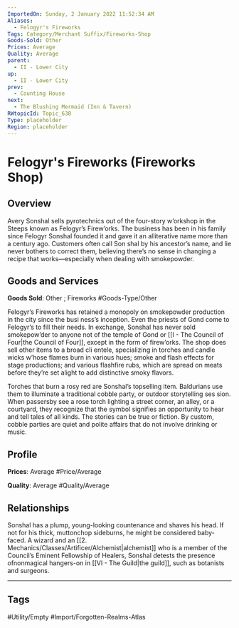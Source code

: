 ```yaml
---
ImportedOn: Sunday, 2 January 2022 11:52:34 AM
Aliases:
  - Felogyr's Fireworks
Tags: Category/Merchant Suffix/Fireworks-Shop
Goods-Sold: Other
Prices: Average
Quality: Average
parent:
  - II - Lower City
up:
  - II - Lower City
prev:
  - Counting House
next:
  - The Blushing Mermaid (Inn & Tavern)
RWtopicId: Topic_638
Type: placeholder
Region: placeholder
---
```

# Felogyr's Fireworks (Fireworks Shop)
## Overview
Avery Sonshal sells pyrotechnics out of the four-story w’orkshop in the Steeps known as Felogyr’s Firew’orks. The business has been in his family since Felogyr Sonshal founded it and gave it an alliterative name more than a century ago. Customers often call Son shal by his ancestor’s name, and lie never bothers to correct them, believing there’s no sense in changing a recipe that works—especially when dealing with smokepowder.

## Goods and Services
**Goods Sold**: Other ; Fireworks
#Goods-Type/Other

Felogyr’s Fireworks has retained a monopoly on smokepowder production in the city since the busi ness’s inception. Even the priests of Gond come to Felogyr’s to fill their needs. In exchange, Sonshal has never sold smokepow’der to anyone not of the temple of Gond or [[I - The Council of Four|the Council of Four]], except in the form of firew’orks. The shop does sell other items to a broad cli entele, specializing in torches and candle wicks w’hose flames burn in various hues; smoke and flash effects for stage productions; and various flashfire rubs, which are spread on meats before they’re set alight to add distinctive smoky flavors.

Torches that burn a rosy red are Sonshal’s topselling item. Baldurians use them to illuminate a traditional cobble party, or outdoor storytelling ses sion. When passersby see a rose torch lighting a street corner, an alley, or a courtyard, they recognize that the symbol signifies an opportunity to hear and tell tales of all kinds. The stories can be true or fiction. By custom, cobble parties are quiet and polite affairs that do not involve drinking or music.

## Profile
**Prices**: Average
#Price/Average

**Quality**: Average
#Quality/Average

## Relationships
Sonshal has a plump, young-looking countenance and shaves his head. If not for his thick, muttonchop sideburns, he might be considered baby-faced. A wizard and an [[2. Mechanics/Classes/Artificer/Alchemist|alchemist]] who is a member of the Council’s Eminent Fellowship of Healers, Sonshal detests the presence ofnonmagical hangers-on in [[VI - The Guild|the guild]], such as botanists and surgeons.


---
## Tags
#Utility/Empty #Import/Forgotten-Realms-Atlas

